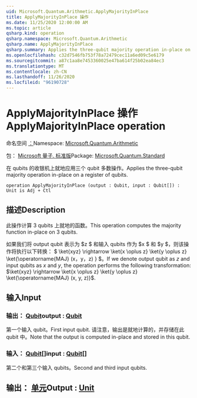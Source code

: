 ```yaml
---
uid: Microsoft.Quantum.Arithmetic.ApplyMajorityInPlace
title: ApplyMajorityInPlace 操作
ms.date: 11/25/2020 12:00:00 AM
ms.topic: article
qsharp.kind: operation
qsharp.namespace: Microsoft.Quantum.Arithmetic
qsharp.name: ApplyMajorityInPlace
qsharp.summary: Applies the three-qubit majority operation in-place on a register of qubits.
ms.openlocfilehash: c32d7546fb753f78a72479cec11a6ed09c5e6179
ms.sourcegitcommit: a87c1aa8e7453360025e47ba614f25b02ea84ec3
ms.translationtype: MT
ms.contentlocale: zh-CN
ms.lasthandoff: 11/26/2020
ms.locfileid: "96190728"
---
```

# <a name="applymajorityinplace-operation"></a><span data-ttu-id="7f411-102">ApplyMajorityInPlace 操作</span><span class="sxs-lookup"><span data-stu-id="7f411-102">ApplyMajorityInPlace operation</span></span>

<span data-ttu-id="7f411-103">命名空间 [：](xref:Microsoft.Quantum.Arithmetic)</span><span class="sxs-lookup"><span data-stu-id="7f411-103">Namespace: [Microsoft.Quantum.Arithmetic](xref:Microsoft.Quantum.Arithmetic)</span></span>

<span data-ttu-id="7f411-104">包： [Microsoft 量子. 标准版](https://nuget.org/packages/Microsoft.Quantum.Standard)</span><span class="sxs-lookup"><span data-stu-id="7f411-104">Package: [Microsoft.Quantum.Standard](https://nuget.org/packages/Microsoft.Quantum.Standard)</span></span>


<span data-ttu-id="7f411-105">在 qubits 的收银机上就地应用三个 qubit 多数操作。</span><span class="sxs-lookup"><span data-stu-id="7f411-105">Applies the three-qubit majority operation in-place on a register of qubits.</span></span>

```qsharp
operation ApplyMajorityInPlace (output : Qubit, input : Qubit[]) : Unit is Adj + Ctl
```


## <a name="description"></a><span data-ttu-id="7f411-106">描述</span><span class="sxs-lookup"><span data-stu-id="7f411-106">Description</span></span>

<span data-ttu-id="7f411-107">此操作计算 3 qubits 上就地的函数。</span><span class="sxs-lookup"><span data-stu-id="7f411-107">This operation computes the majority function in-place on 3 qubits.</span></span>

<span data-ttu-id="7f411-108">如果我们将 output qubit 表示为 $z $ 和输入 qubits 作为 $x $ 和 $y $，则该操作将执行以下转换： $ \ket{xyz} \rightarrow \ket{x \oplus z} \ket{y \oplus z} \ket{\operatorname{MAJ} (x，y，z) } $。</span><span class="sxs-lookup"><span data-stu-id="7f411-108">If we denote output qubit as $z$ and input qubits as $x$ and $y$, the operation performs the following transformation: $\ket{xyz} \rightarrow \ket{x \oplus z} \ket{y \oplus z} \ket{\operatorname{MAJ} (x, y, z)}$.</span></span>

## <a name="input"></a><span data-ttu-id="7f411-109">输入</span><span class="sxs-lookup"><span data-stu-id="7f411-109">Input</span></span>

### <a name="output--qubit"></a><span data-ttu-id="7f411-110">输出： [Qubit](xref:microsoft.quantum.lang-ref.qubit)</span><span class="sxs-lookup"><span data-stu-id="7f411-110">output : [Qubit](xref:microsoft.quantum.lang-ref.qubit)</span></span>

<span data-ttu-id="7f411-111">第一个输入 qubit。</span><span class="sxs-lookup"><span data-stu-id="7f411-111">First input qubit.</span></span> <span data-ttu-id="7f411-112">请注意，输出是就地计算的，并存储在此 qubit 中。</span><span class="sxs-lookup"><span data-stu-id="7f411-112">Note that the output is computed in-place and stored in this qubit.</span></span>


### <a name="input--qubit"></a><span data-ttu-id="7f411-113">输入： [Qubit](xref:microsoft.quantum.lang-ref.qubit)[]</span><span class="sxs-lookup"><span data-stu-id="7f411-113">input : [Qubit](xref:microsoft.quantum.lang-ref.qubit)[]</span></span>

<span data-ttu-id="7f411-114">第二个和第三个输入 qubits。</span><span class="sxs-lookup"><span data-stu-id="7f411-114">Second and third input qubits.</span></span>



## <a name="output--unit"></a><span data-ttu-id="7f411-115">输出： [单元](xref:microsoft.quantum.lang-ref.unit)</span><span class="sxs-lookup"><span data-stu-id="7f411-115">Output : [Unit](xref:microsoft.quantum.lang-ref.unit)</span></span>

